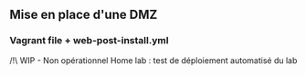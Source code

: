 ## Mise en place d'une DMZ


### Vagrant file + web-post-install.yml
/!\ WIP - Non opérationnel 
Home lab : test de déploiement automatisé du lab  
